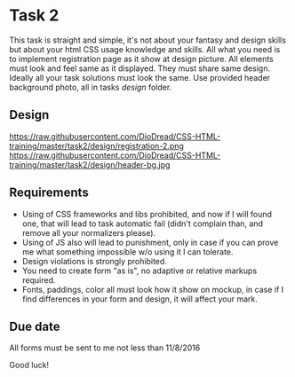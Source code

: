 # Task 2

This task is straight and simple, it's not about your fantasy and design skills but about your html CSS usage knowledge
and skills.
All what you need is to implement registration page as it show at design picture. All elements must look and feel same as
it displayed. They must share same design. Ideally all your task solutions must look the same. Use provided header background photo, all in tasks _design_ folder.

## Design
https://raw.githubusercontent.com/DioDread/CSS-HTML-training/master/task2/design/registration-2.png
https://raw.githubusercontent.com/DioDread/CSS-HTML-training/master/task2/design/header-bg.jpg

## Requirements
- Using of CSS frameworks and libs prohibited, and now if I will found one, that will lead to task automatic fail
(didn't complain than, and remove all your normalizers please).
- Using of JS also will lead to punishment, only in case if you can prove me what something impossible w/o using it I can tolerate.
- Design violations is strongly prohibited.
- You need to create form "as is", no adaptive or relative markups required.
- Fonts, paddings, color all must look how it show on mockup, in case if I find differences in your form and design, it will affect your mark.

## Due date
All forms must be sent to me not less than 11/8/2016

Good luck!
